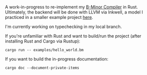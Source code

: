 A work-in-progress to re-implement my [B-Minor Compiler](https://github.com/joculatrix/bminor) in Rust.
Ultimately, the backend will be done with LLVM via Inkwell, a model I practiced in a smaller example project
[here](https://github.com/joculatrix/foo_llvm).

I'm currently working on typechecking in my local branch.

If you're unfamiliar with Rust and want to build/run the project (after installing Rust and Cargo via Rustup):
```
cargo run -- examples/hello_world.bm
```
If you want to build the in-progress documentation:
```
cargo doc --document-private-items
```
